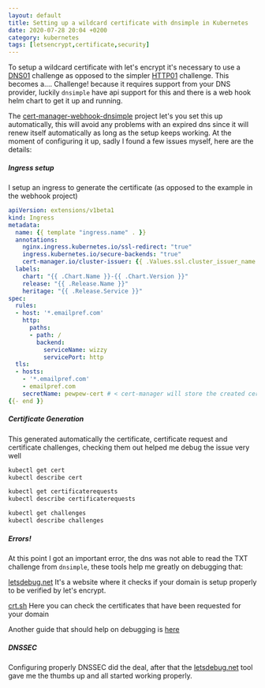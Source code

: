 ```yaml
---
layout: default
title: Setting up a wildcard certificate with dnsimple in Kubernetes
date: 2020-07-28 20:04 +0200
category: kubernetes
tags: [letsencrypt,certificate,security]
---
```


To setup a wildcard certificate with let's encrypt it's necessary to use a [DNS01](https://cert-manager.io/docs/configuration/acme/dns01/) challenge as opposed to the simpler [HTTP01](https://cert-manager.io/docs/configuration/acme/http01/) challenge.
This becomes a.... Challenge! because it requires support from your DNS provider, luckily `dnsimple` have api support for this and there is a web hook helm chart to get it up and running.

The [cert-manager-webhook-dnsimple](https://github.com/neoskop/cert-manager-webhook-dnsimple) project let's you set this up automatically, this will avoid any problems with an expired dns since it will renew itself automatically as long as the setup keeps working.
At the moment of configuring it up, sadly I found a few issues myself, here are the details:

##### Ingress setup

I setup an ingress to generate the certificate (as opposed to the example in the webhook project)

```yaml
apiVersion: extensions/v1beta1
kind: Ingress
metadata:
  name: {{ template "ingress.name" . }}
  annotations:
    nginx.ingress.kubernetes.io/ssl-redirect: "true"
    ingress.kubernetes.io/secure-backends: "true"
    cert-manager.io/cluster-issuer: {{ .Values.ssl.cluster_issuer_name }}
  labels:
    chart: "{{ .Chart.Name }}-{{ .Chart.Version }}"
    release: "{{ .Release.Name }}"
    heritage: "{{ .Release.Service }}"
spec:
  rules:
  - host: '*.emailpref.com'
    http:
      paths:
      - path: /
        backend:
          serviceName: wizzy
          servicePort: http
  tls:
  - hosts:
    - '*.emailpref.com'
    - emailpref.com
    secretName: pewpew-cert # < cert-manager will store the created certificate in this secret.
{{- end }}

```

##### Certificate Generation

This generated automatically the certificate, certificate request and certificate challenges, checking them out helped me debug the issue very well

```bash
kubectl get cert
kubectl describe cert

kubectl get certificaterequests
kubectl describe certificaterequests

kubectl get challenges
kubectl describe challenges
```

##### Errors!
At this point I got an important error, the dns was not able to read the TXT challenge from `dnsimple`, these tools help me greatly on debugging that:

[letsdebug.net](https://letsdebug.net/)
It's a website where it checks if your domain is setup properly to be verified by let's encrypt.

[crt.sh](https://crt.sh/)
Here you can check the certificates that have been requested for your domain

Another guide that should help on debugging is [here](https://cert-manager.io/docs/faq/acme/)

##### DNSSEC
Configuring properly DNSSEC did the deal, after that the [letsdebug.net](https://letsdebug.net/) tool gave me the thumbs up and all started working properly.
